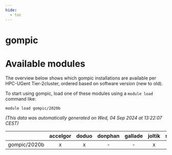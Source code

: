 ```yaml
---
hide:
  - toc
---
```


gompic
======

# Available modules


The overview below shows which gompic installations are available per HPC-UGent Tier-2cluster, ordered based on software version (new to old).

To start using gompic, load one of these modules using a `module load` command like:

```shell
module load gompic/2020b
```

*(This data was automatically generated on Wed, 04 Sep 2024 at 13:22:07 CEST)*  

| |accelgor|doduo|donphan|gallade|joltik|shinx|skitty|
| :---: | :---: | :---: | :---: | :---: | :---: | :---: | :---: |
|gompic/2020b|x|x|-|-|x|-|x|
